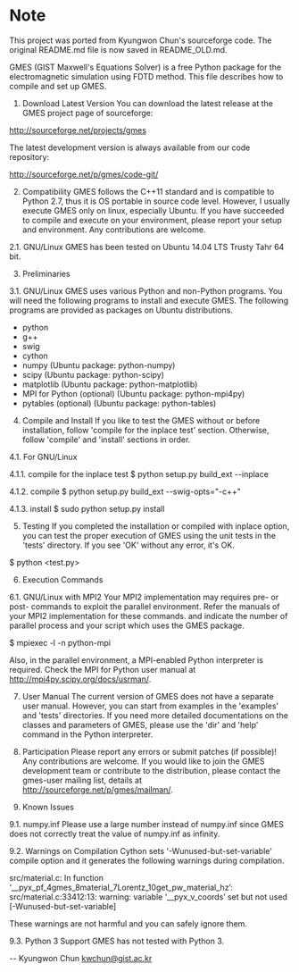 # Note
This project was ported from Kyungwon Chun's sourceforge code. The original README.md file is now saved in README_OLD.md.


GMES (GIST Maxwell's Equations Solver) is a free Python package
for the electromagnetic simulation using FDTD method. This file 
describes how to compile and set up GMES.

1. Download Latest Version
You can download the latest release at the GMES project page of 
sourceforge:

http://sourceforge.net/projects/gmes

The latest development version is always available from our code 
repository:

http://sourceforge.net/p/gmes/code-git/

2. Compatibility
GMES follows the C++11 standard and is compatible to Python 2.7, 
thus it is OS portable in source code level. However, I usually 
execute GMES only on linux, especially Ubuntu. If you have 
succeeded to compile and execute on your environment, please 
report your setup and environment. Any contributions are welcome.

2.1. GNU/Linux
GMES has been tested on Ubuntu 14.04 LTS Trusty Tahr 64 bit.

3. Preliminaries

3.1. GNU/Linux
GMES uses various Python and non-Python programs. You will need 
the following programs to install and execute GMES. The following 
programs are provided as packages on Ubuntu distributions.

* python
* g++
* swig
* cython
* numpy (Ubuntu package: python-numpy)
* scipy (Ubuntu package: python-scipy)
* matplotlib (Ubuntu package: python-matplotlib)
* MPI for Python (optional) (Ubuntu package: python-mpi4py) 
* pytables (optional) (Ubuntu package: python-tables)

4. Compile and Install
If you like to test the GMES without or before installation, 
follow 'compile for the inplace test' section. Otherwise, follow 
'compile' and 'install' sections in order. 

4.1. For GNU/Linux

4.1.1. compile for the inplace test
$ python setup.py build_ext --inplace

4.1.2. compile
$ python setup.py build_ext --swig-opts="-c++"

4.1.3. install
$ sudo python setup.py install

5. Testing
If you completed the installation or compiled with inplace option,
you can test the proper execution of GMES using the unit tests in 
the 'tests' directory. If you see 'OK' without any error, it's OK.

$ python <test.py>

6. Execution Commands

6.1. GNU/Linux with MPI2
Your MPI2 implementation may requires pre- or post- commands to 
exploit the parallel environment. Refer the manuals of your MPI2 
implementation for these commands. <N> and <GMES SCRIPT> indicate 
the number of parallel process and your script which uses the GMES
package.
 
$ mpiexec -l -n <N> python-mpi <GMES SCRIPT>

Also, in the parallel environment, a MPI-enabled Python 
interpreter is required. Check the MPI for Python user manual at 
http://mpi4py.scipy.org/docs/usrman/.

7. User Manual
The current version of GMES does not have a separate user manual. 
However, you can start from examples in the 'examples' and 'tests'
directories. If you need more detailed documentations on the 
classes and parameters of GMES, please use the 'dir' and 'help'
command in the Python interpreter.

8. Participation
Please report any errors or submit patches (if possible)! Any 
contributions are welcome. If you would like to join the GMES 
development team or contribute to the distribution, please contact
the gmes-user mailing list, details at 
http://sourceforge.net/p/gmes/mailman/.

9. Known Issues

9.1. numpy.inf
Please use a large number instead of numpy.inf since GMES does not
correctly treat the value of numpy.inf as infinity.

9.2. Warnings on Compilation
Cython sets '-Wunused-but-set-variable' compile option and it 
generates the following warnings during compilation.

src/material.c: In function ‘__pyx_pf_4gmes_8material_7Lorentz_10get_pw_material_hz’:
src/material.c:33412:13: warning: variable ‘__pyx_v_coords’ set but not used [-Wunused-but-set-variable]

These warnings are not harmful and you can safely ignore them.

9.3. Python 3 Support
GMES has not tested with Python 3.

 -- Kyungwon Chun <kwchun@gist.ac.kr>
